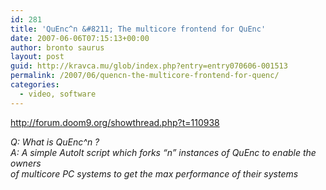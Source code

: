 ```yaml
---
id: 281
title: 'QuEnc^n &#8211; The multicore frontend for QuEnc'
date: 2007-06-06T07:15:13+00:00
author: bronto saurus
layout: post
guid: http://kravca.mu/glob/index.php?entry=entry070606-001513
permalink: /2007/06/quencn-the-multicore-frontend-for-quenc/
categories:
  - video, software
---
```

<a href="http://forum.doom9.org/showthread.php?t=110938" target="_blank" >http://forum.doom9.org/showthread.php?t=110938</a>

_Q: What is QuEnc^n ?  
A: A simple AutoIt script which forks &#8220;n&#8221; instances of QuEnc to enable the owners  
of multicore PC systems to get the max performance of their systems_